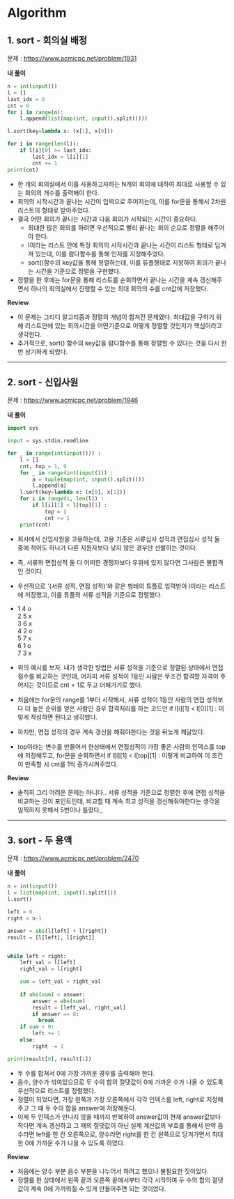 # Algorithm

## 1. sort - 회의실 배정

문제 : https://www.acmicpc.net/problem/1931

**내 풀이**
```python
n = int(input())
l = []
last_idx = 0
cnt = 0
for i in range(n):
    l.append(list(map(int, input().split())))

l.sort(key=lambda x: (x[1], x[0])) 

for i in range(len(l)):
    if l[i][0] >= last_idx:
        last_idx = l[i][1]
        cnt += 1
print(cnt)
```
- 한 개의 회의실에서 이를 사용하고자하는 N개의 회의에 대하여 최대로 사용할 수 있는 회의의 개수를 출력해야 한다.
- 회의의 시작시간과 끝나는 시간이 입력으로 주어지는데, 이를 for문을 통해서 2차원 리스트의 형태로 받아주었다.
- 결국 어떤 회의가 끝나는 시간과 다음 회의가 시작되는 시간이 중요하다.
    - 최대한 많은 회의를 하려면 우선적으로 빨리 끝나는 회의 순으로 정렬을 해주어야 한다.
    - l이라는 리스트 안에 특정 회의의 시작시간과 끝나는 시간이 리스트 형태로 담겨져 있는데, 이를 람다함수를 통해 인자를 지정해주었다.
    - sort()함수의 key값을 통해 정렬하는데, 이를 튜플형태로 지정하여 회의가 끝나는 시간을 기준으로 정렬을 구현했다.
- 정렬을 한 후에는 for문을 통해 리스트를 순회하면서 끝나는 시간을 계속 갱신해주면서 하나의 회의실에서 진행할 수 있는 최대 회의의 수를 cnt값에 저장했다.

**Review**

- 이 문제는 그리디 알고리즘과 정렬의 개념이 합쳐진 문제였다. 최대값을 구하기 위해 리스트안에 있는 회의시간을 어떤기준으로 어떻게 정렬할 것인지가 핵심이라고 생각한다.
- 추가적으로, sort() 함수의 key값을 람다함수를 통해 정렬할 수 있다는 것을 다시 한 번 상기하게 되었다.

***

## 2. sort - 신입사원

문제 : https://www.acmicpc.net/problem/1946

**내 풀이**
```python
import sys

input = sys.stdin.readline

for _ in range(int(input())) :
    l = []
    cnt, top = 1, 0
    for _ in range(int(input())) :
        a = tuple(map(int, input().split()))
        l.append(a)
    l.sort(key=lambda x: (x[0], x[1]))
    for i in range(1, len(l)) :
        if l[i][1] < l[top][1] :
            top = i
            cnt += 1 
    print(cnt)
```
- 회사에서 신입사원을 고용하는데, 고용 기준은 서류심사 성적과 면접심사 성적 둘 중에 적어도 하나가 다른 지원자보다 낮지 않은 경우만 선발하는 것이다.
- 즉, 서류와 면접성적 둘 다 어떠한 경쟁자보다 우위에 있지 않다면 그사람은 불합격인 것이다.
- 우선적으로 '(서류 성적, 면접 성적)'와 같은 형태의 튜플로 입력받아 l이라는 리스트에 저장했고, 이를 튜플의 서류 성적을 기준으로 정렬했다.
- 1 4 o<br>
  2 5 x<br>
  3 6 x<br>
  4 2 o<br>
  5 7 x<br>
  6 1 o<br>
  7 3 x<br>

- 위의 예시를 보자. 내가 생각한 방법은 서류 성적을 기준으로 정렬된 상태에서 면접 점수를 비교하는 것인데, 어차피 서류 성적이 1등인 사람은 무조건 합격할 자격이 주어지는 것이므로 cnt = 1로 두고 더해가기로 했다.
- 처음에는 for문의 range를 1부터 시작해서, 서류 성적이 1등인 사람의 면접 성적보다 더 높은 순위를 얻은 사람인 경우 합격처리를 하는 코드인 if l[i][1] < l[0][1] : 이렇게 작성하면 된다고 생갂했다.
- 하지만, 면접 성적의 경우 계속 갱신을 해줘야한다는 것을 뒤늦게 깨달았다.
- top이라는 변수를 만들어서 현상태에서 면접성적이 가장 좋은 사람의 인덱스를 top에 저장해두고, for문을 순회하면서 if l[i][1] < l[top][1] : 이렇게 비교하여 이 조건이 만족할 시 cnt를 1씩 증가시켜주었다.

   
**Review**
- 솔직히 그리 어려운 문제는 아니다.. 서류 성적을 기준으로 정렬한 후에 면접 성적을 비교하는 것이 포인트인데, 비교할 때 계속 최고 성적을 갱신해줘야한다는 생각을 일찍하지 못해서 5번이나 틀렸다,,

***

## 3. sort - 두 용액

문제 : https://www.acmicpc.net/problem/2470

**내 풀이**
```python
n = int(input())
l = list(map(int, input().split()))
l.sort()

left = 0
right = n-1

answer = abs(l[left] + l[right])
result = [l[left], l[right]]


while left < right:
    left_val = l[left]
    right_val = l[right]

    sum = left_val + right_val
  
    if abs(sum) < answer:
        answer = abs(sum)
        result = [left_val, right_val]
        if answer == 0:
          break
    if sum < 0:
        left += 1
    else:
        right -= 1

print(result[0], result[1])

```

- 두 수를 합쳐서 0에 가장 가까운 경우를 출력해야 한다.
- 음수, 양수가 섞여있으므로 두 수의 합의 절댓값이 0에 가까운 수가 나올 수 있도록 우선적으로 리스트를 정렬했다.
- 정렬이 되었다면, 가장 왼쪽과 가장 오른쪽에서 각각 인덱스를 left, right로 지정해주고 그 때 두 수의 합을 answer에 저장해둔다.
- 이제 두 인덱스가 만나지 않을 때까지 반복하여 answer값이 현재 answer값보다 작다면 계속 갱신하고 그 때의 절댓값이 아닌 실제 계산값의 부호를 통해서 만약 음수라면 left를 한 칸 오른쪽으로, 양수라면 right를 한 칸 왼쪽으로 당겨가면서 최대한 0에 가까운 수가 나올 수 있도록 하였다.

**Review**
- 처음에는 양수 부분 음수 부분을 나누어서 하려고 했으나 불필요한 짓이었다.
- 정렬를 한 상태에서 왼쪽 끝과 오른쪽 끝에서부터 각각 시작하여 두 수의 합의 절댓값이 계속 0에 가까워질 수 있게 만들어주면 되는 것이었다.












